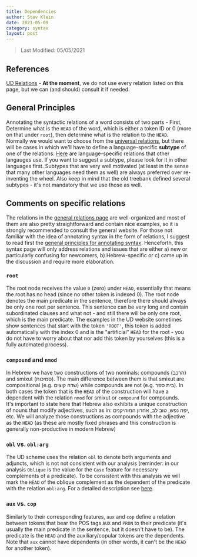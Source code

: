 ```yaml
---
title: Dependencies
author: Stav Klein
date: 2021-05-09
category: syntax
layout: post
---
```


> Last Modified: 05/05/2021


## References
[UD Relations][1] - **At the moment**, we do not use every relation listed on this page, but we can (and should) consult it if needed.

## General Principles
Annotating the syntactic relations of a word consists of two parts - First, Determine what is the `HEAD` of the word, which is either a token ID or 0 (more on that under `root`), then determine what is the relation to the `HEAD`. Normally we would want to choose from the [universal relations][1], but there will be cases in which we'll have to define a language-specific **subtype** of one of the relations. [Here][2] are language-specific relations that other langauges use. If you want to suggest a subtype, please look for it in other languages first. Subtypes that are very well motivated (at least in the sense that many other languages need them as well) are always preferred over re-inventing the wheel. Also keep in mind that the old treebank defined several subtypes - it's not mandatory that we use those as well.

## Comments on specific relations
The relations in the [general relations page][1] are well-organized and most of them are also pretty straightforward and contain nice examples, so it is strongly recommended to consult the general website. For those not familiar with the idea of annotating syntax in the form of relations, I suggest to read first the [general principles for annotating syntax][3]. Henceforth, this syntax page will only address relations and issues that are either a) new or particularly confusing for newcomers, b) Hebrew-specific or c) came up in the discussion and require more elaboration.


### `root`
The root node receives the value `0` (zero) under `HEAD`, essentially that means the root has no head (since no other token is indexed 0). The root node denotes the main predicate in the sentence, therefore there should always be only one root per sentence. This sentence can be very long and contain subordinated clauses and what not - and still there will be only one root, which is the main predicate. The examples in the UD website sometimes show sentences that start with the token `'ROOT'`, this token is added automatically with the index 0 and is the "artificial" `HEAD` for the root - you do not have to worry about that nor add this token by yourselves (this is a fully automated process).

### `compound` and `nmod`
In Hebrew we have two constructions of two nominals: compounds (הרכב) and smixut (סמיכות). The main difference between them is that smixut are compositional (e.g. שדה קוצים) while compounds are not (e.g. בית ספר). In both cases the token that is the `HEAD` of the construction will have a dependent with the relation `nmod` for smixut or `compound` for compounds. <br>
It's important to state here that Hebrew also exhibits a unique construction of nouns that modify adjectives, such as in: יפה נפש, טוב לב, אחרון המוהיקנים, etc. We will analyze those constructions as compounds with the adjective as the `HEAD` (as these are mostly fixed phrases and this construction is generally non-productive in modern Hebrew)


### `obl` vs. `obl:arg`
The UD scheme uses the relation `obl` to denote both arguments and adjuncts, which is not not consistent with our analysis (reminder: in our analysis `Oblique` is the value for the `Case` feature for necessary complements of a predicate). To be consistent with this analysis we will mark the `HEAD` of the oblique complement as the dependent of the predicate with the relation `obl:arg`. For a detailed description see [here][4].


### `aux` vs. `cop`
Similarly to their corresponding features, `aux` and `cop` define a relation between tokens that bear the POS tags `AUX` and `PRON` to their predicate (it's usually the main predicate in the sentence, but it doesn't have to be). The predicate is the `HEAD` and the auxiliary/copular tokens are the dependents. Note that `aux` cannot have dependents (in other words, it can't be the `HEAD` for another token).


[1]: https://universaldependencies.org/u/dep/index.html
[2]: https://universaldependencies.org/ext-dep-index.html
[3]: https://universaldependencies.org/u/overview/syntax.html
[4]: https://universaldependencies.org/u/dep/obl-arg.html
